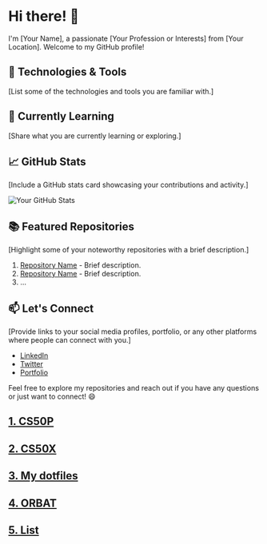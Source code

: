 # Hi there! 👋

I'm [Your Name], a passionate [Your Profession or Interests] from [Your Location]. Welcome to my GitHub profile!

## 🔧 Technologies & Tools

[List some of the technologies and tools you are familiar with.]

## 🌱 Currently Learning

[Share what you are currently learning or exploring.]

## 📈 GitHub Stats

[Include a GitHub stats card showcasing your contributions and activity.]

![Your GitHub Stats](https://github-readme-stats.vercel.app/api?username=your-username&show_icons=true&theme=radical)

## 📚 Featured Repositories

[Highlight some of your noteworthy repositories with a brief description.]

1. [Repository Name](link-to-repository) - Brief description.
2. [Repository Name](link-to-repository) - Brief description.
3. ...

## 📫 Let's Connect

[Provide links to your social media profiles, portfolio, or any other platforms where people can connect with you.]

- [LinkedIn](https://www.linkedin.com/in/your-username/)
- [Twitter](https://twitter.com/your-username)
- [Portfolio](https://your-portfolio.com)

Feel free to explore my repositories and reach out if you have any questions or just want to connect! 😄


<!--
**noelbohlin/noelbohlin** is a ✨ _special_ ✨ repository because its `README.md` (this file) appears on your GitHub profile.

Here are some ideas to get you started:

- 🔭 I’m currently working on ...
- 🌱 I’m currently learning ...
- 👯 I’m looking to collaborate on ...
- 🤔 I’m looking for help with ...
- 💬 Ask me about ...
- 📫 How to reach me: ...
- 😄 Pronouns: ...
- ⚡ Fun fact: ...
-->


## [1. CS50P](https://github.com/noelbohlin/cs50p)
## [2. CS50X](https://github.com/noelbohlin/cs50x)
## [3. My dotfiles](https://github.com/noelbohlin/dotfiles)
## [4. ORBAT](https://github.com/noelbohlin/orbat)
## [5. List](https://github.com/noelbohlin/list)

